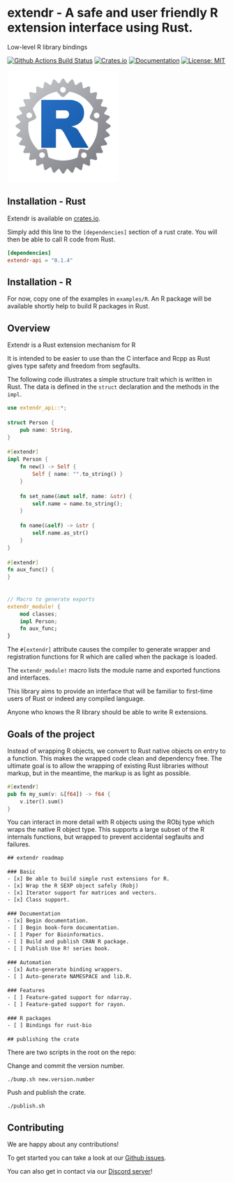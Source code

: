 # extendr - A safe and user friendly R extension interface using Rust.

Low-level R library bindings

[![Github Actions Build Status](https://github.com/extendr/extendr/workflows/Tests/badge.svg)](https://github.com/extendr/extendr/actions)
[![Crates.io](http://meritbadge.herokuapp.com/extendr-api)](https://crates.io/crates/extendr-api)
[![Documentation](https://docs.rs/mio/badge.svg)](https://docs.rs/extendr-api)
[![License: MIT](https://img.shields.io/badge/License-MIT-yellow.svg)](https://opensource.org/licenses/MIT)

[![Logo](https://github.com/extendr/extendr/raw/master/extendr-logo-256.png)](https://github.com/extendr/extendr/raw/master/extendr-logo-256.png)

## Installation - Rust

Extendr is available on [crates.io](https://crates.io/crates/extendr-api).

Simply add this line to the `[dependencies]` section of a rust crate.
You will then be able to call R code from Rust.

```toml
[dependencies]
extendr-api = "0.1.4"
```
## Installation - R

For now, copy one of the examples in `examples/R`. An R package will
be available shortly help to build R packages in Rust.

## Overview

Extendr is a Rust extension mechanism for R

It is intended to be easier to use than the C interface and
Rcpp as Rust gives type safety and freedom from segfaults.

The following code illustrates a simple structure trait
which is written in Rust. The data is defined in the `struct`
declaration and the methods in the `impl`.

```rust
use extendr_api::*;

struct Person {
    pub name: String,
}

#[extendr]
impl Person {
    fn new() -> Self {
        Self { name: "".to_string() }
    }

    fn set_name(&mut self, name: &str) {
        self.name = name.to_string();
    }

    fn name(&self) -> &str {
        self.name.as_str()
    }
}

#[extendr]
fn aux_func() {
}


// Macro to generate exports
extendr_module! {
    mod classes;
    impl Person;
    fn aux_func;
}
```

The `#[extendr]` attribute causes the compiler to generate
wrapper and registration functions for R which are called
when the package is loaded.

The `extendr_module!` macro lists the module name and exported functions
and interfaces.

This library aims to provide an interface that will be familiar to
first-time users of Rust or indeed any compiled language.

Anyone who knows the R library should be able to write R extensions.

## Goals of the project

Instead of wrapping R objects, we convert to Rust native objects
on entry to a function. This makes the wrapped code clean and dependency
free. The ultimate goal is to allow the wrapping of existing 
Rust libraries without markup, but in the meantime, the markup
is as light as possible.

```rust
#[extendr]
pub fn my_sum(v: &[f64]) -> f64 {
    v.iter().sum()
}
```

You can interact in more detail with R objects using the RObj
type which wraps the native R object type. This supports a large
subset of the R internals functions, but wrapped to prevent
accidental segfaults and failures.

```
## extendr roadmap

### Basic
- [x] Be able to build simple rust extensions for R.
- [x] Wrap the R SEXP object safely (Robj)
- [x] Iterator support for matrices and vectors.
- [x] Class support.

### Documentation
- [x] Begin documentation.
- [ ] Begin book-form documentation.
- [ ] Paper for Bioinformatics.
- [ ] Build and publish CRAN R package.
- [ ] Publish Use R! series book.

### Automation
- [x] Auto-generate binding wrappers.
- [ ] Auto-generate NAMESPACE and lib.R.

### Features
- [ ] Feature-gated support for ndarray.
- [ ] Feature-gated support for rayon.

### R packages
- [ ] Bindings for rust-bio

## publishing the crate
```

There are two scripts in the root on the repo:

Change and commit the version number.

```
./bump.sh new.version.number
```

Push and publish the crate.

```
./publish.sh
```

## Contributing

We are happy about any contributions!

To get started you can take a look at our [Github issues](https://github.com/extendr/extendr/issues).

You can also get in contact via our [Discord server](https://discord.gg/7hmApuc)!
